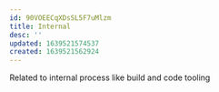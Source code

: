 ```yaml
---
id: 90VOEECqXDsSL5F7uMlzm
title: Internal
desc: ''
updated: 1639521574537
created: 1639521562924
---
```


Related to internal process like build and code tooling
